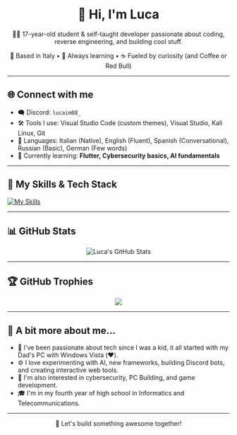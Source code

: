 # <div align="center">👋 Hi, I'm Luca</div>

<p align="center">
  🧑‍💻 17-year-old student & self-taught developer passionate about coding, reverse engineering, and building cool stuff.
</p>

<p align="center">
  📍 Based in Italy • 🧠 Always learning • ☕ Fueled by curiosity (and Coffee or Red Bull)
</p>

---

## 🌐 Connect with me

- 🗨️ Discord: `lucaim08_`
- 🛠️ Tools I use: Visual Studio Code (custom themes), Visual Studio, Kali Linux, Git
- 💬 Languages: Italian (Native), English (Fluent), Spanish (Conversational), Russian (Basic), German (Few words)
- 🧠 Currently learning: **Flutter, Cybersecurity basics, AI fundamentals**

---

## 🚀 My Skills & Tech Stack

[![My Skills](https://skillicons.dev/icons?i=js,html,css,c,cpp,cs,py,react,nodejs,mongodb,arduino,discordjs,unreal,unity,robloxstudio,opencv,vscode,visualstudio,kali,linux&perline=8)](https://skillicons.dev)

---

## 📊 GitHub Stats

<div align="center">
  <img src="https://github-readme-stats.vercel.app/api?username=LUCAIM08&theme=dark&show_icons=true" alt="Luca's GitHub Stats" />
</div>

---

## 🏆 GitHub Trophies

<div align="center">
  <img src="https://github-profile-trophy.vercel.app/?username=LUCAIM08&theme=light" />
</div>

---

## 📌 A bit more about me...

- 🧒 I've been passionate about tech since I was a kid, it all started with my Dad's PC with Windows Vista (❤️).
- ⚙️ I love experimenting with AI, new frameworks, building Discord bots, and creating interactive web tools.
- 🧩 I'm also interested in cybersecurity, PC Building, and game development.
- 🎓 I'm in my fourth year of high school in Informatics and Telecommunications.

---

<p align="center">
  🚀 Let's build something awesome together!
</p>

